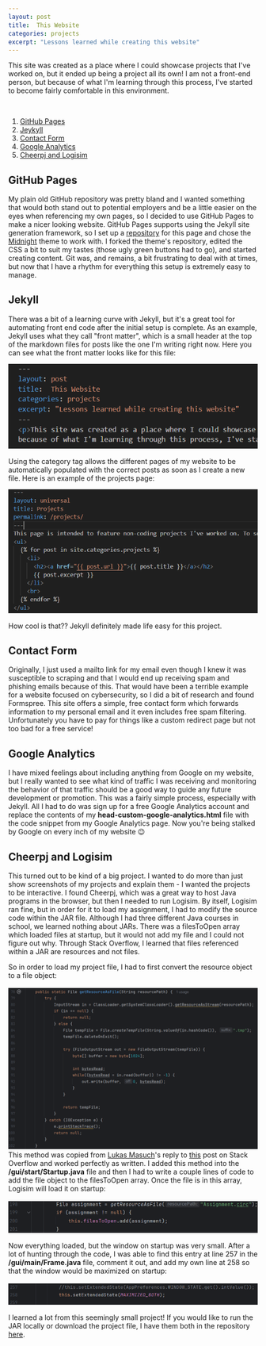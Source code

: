 ```yaml
---
layout: post
title:  This Website
categories: projects
excerpt: "Lessons learned while creating this website" 
---
```

<p>This site was created as a place where I could showcase projects that I've worked on, but it ended up being a project all its own! I am not a front-end person, but because of what I'm learning through this process, I've started to become fairly comfortable in this environment.</p>
<br>
<ol>
<a href="#github"><li>GitHub Pages</li></a>
<a href="#jekyll"><li>Jeykyll</li></a>
<a href="#contact"><li>Contact Form</li></a>
<a href="#google"><li>Google Analytics</li></a>
<a href="#cheerpj"><li>Cheerpj and Logisim</li></a>
</ol>

<div id="github" class="section-link">
<h2>GitHub Pages</h2>
<p>My plain old GitHub repository was pretty bland and I wanted something that would both stand out to potential employers and be a little easier on the eyes when referencing my own pages, so I decided to use GitHub Pages to make a nicer looking website. GitHub Pages supports using the Jekyll site generation framework, so I set up a <a href="https://github.com/tlkroll/tlkroll.github.io" target="_blank">repository</a> for this page and chose the <a href="https://github.com/pages-themes/midnight" target="_blank">Midnight</a> theme to work with. I forked the theme's repository, edited the CSS a bit to suit my tastes (those ugly green buttons had to go), and started creating content. Git was, and remains, a bit frustrating to deal with at times, but now that I have a rhythm for everything this setup is extremely easy to manage.</p>
</div>

<div id="jekyll" class="section-link">
<h2>Jekyll</h2>
<p>There was a bit of a learning curve with Jekyll, but it's a great tool for automating front end code after the initial setup is complete. As an example, Jekyll uses what they call "front matter", which is a small header at the top of the markdown files for posts like the one I'm writing right now. Here you can see what the front matter looks like for this file:</p>
<img src="/images/front-matter.png">
<p>Using the category tag allows the different pages of my website to be automatically populated with the correct posts as soon as I create a new file. Here is an example of the projects page:</p>
<img src="/images/projects-markdown.png">
<p>How cool is that?? Jekyll definitely made life easy for this project.
</div>

<div id="contact" class="section-link">
<h2>Contact Form</h2>
<p>Originally, I just used a mailto link for my email even though I knew it was susceptible to scraping and that I would end up receiving spam and phishing emails because of this. That would have been a terrible example for a website focused on cybersecurity, so I did a bit of research and found Formspree. This site offers a simple, free contact form which forwards information to my personal email and it even includes free spam filtering. Unfortunately you have to pay for things like a custom redirect page but not too bad for a free service!</p>
</div>

<div id="google" class="section-link">
<h2>Google Analytics</h2>
<p>I have mixed feelings about including anything from Google on my website, but I really wanted to see what kind of traffic I was receiving and monitoring the behavior of that traffic should be a good way to guide any future development or promotion. This was a fairly simple process, especially with Jekyll. All I had to do was sign up for a free Google Analytics account and replace the contents of my <b>head-custom-google-analytics.html</b> file with the code snippet from my Google Analytics page. Now you're being stalked by Google on every inch of my website &#128521;</p>
</div>

<div id="cheerpj" class="section-link">
<h2>Cheerpj and Logisim</h2>
<p>This turned out to be kind of a big project. I wanted to do more than just show screenshots of my projects and explain them - I wanted the projects to be interactive. I found Cheerpj, which was a great way to host Java programs in the browser, but then I needed to run Logisim. By itself, Logisim ran fine, but in order for it to load my assignment, I had to modify the source code within the JAR file. Although I had three different Java courses in school, we learned nothing about JARs. There was a filesToOpen array which loaded files at startup, but it would not add my file and I could not figure out why. Through Stack Overflow, I learned that files referenced within a JAR are resources and not files.</p> 

<p>So in order to load my project file, I had to first convert the resource object to a file object:<br>
<br>
<img src="/images/getResourceAsFile.png"><br>
This method was copied from <a href="https://stackoverflow.com/users/4575433/lukas-masuch" target="_blank">Lukas Masuch</a>'s reply to <a href="https://stackoverflow.com/questions/676097/java-resource-as-file" target="_blank">this</a> post on Stack Overflow and worked perfectly as written. I added this method into the <b>/gui/start/Startup.java</b> file and then I had to write a couple lines of code to add the file object to the filesToOpen array. Once the file is in this array, Logisim will load it on startup:<br>
 <br>
 <img src="/images/assignment-circ.png">
 </p>

<p>Now everything loaded, but the window on startup was very small. After a lot of hunting through the code, I was able to find this entry at line 257 in the <b>/gui/main/Frame.java</b> file, comment it out, and add my own line at 258 so that the window would be maximized on startup:<br>
<br>
<img src="/images/maximize.png">
</p>

<p>I learned a lot from this seemingly small project! If you would like to run the JAR locally or download the project file, I have them both in the repository <a href="https://github.com/tlkroll/logisim" target="_blank">here</a>.</p>
</div>